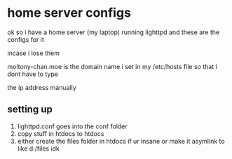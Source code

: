 # home server configs

ok so i have a home server (my laptop) running lighttpd and these are the configs for it

incase i lose them

moltony-chan.moe is the domain name i set in my /etc/hosts file so that i dont have to type

the ip address manually

## setting up

1. lighttpd.conf goes into the conf folder
2. copy stuff in htdocs to htdocs
3. either create the files folder in htdocs if ur insane or make it asymlink to like d:/files idk
